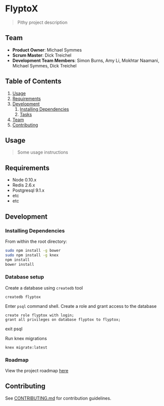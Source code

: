 # FlyptoX

> Pithy project description

## Team

  - __Product Owner__: Michael Symmes
  - __Scrum Master__: Dick Treichel
  - __Development Team Members__: Simon Burns, Amy Li, Mokhtar Naamani, Michael Symmes, Dick Treichel

## Table of Contents

1. [Usage](#Usage)
1. [Requirements](#requirements)
1. [Development](#development)
    1. [Installing Dependencies](#installing-dependencies)
    1. [Tasks](#tasks)
1. [Team](#team)
1. [Contributing](#contributing)

## Usage

> Some usage instructions

## Requirements

- Node 0.10.x
- Redis 2.6.x
- Postgresql 9.1.x
- etc
- etc

## Development

### Installing Dependencies

From within the root directory:

```sh
sudo npm install -g bower
sudo npm install -g knex
npm install
bower install
```

### Database setup

Create a database using `createdb` tool

    createdb flyptox

Enter `psql` command shell. Create a role and grant access to the database

    create role flyptox with login;
    grant all privileges on database flyptox to flyptox;

exit psql

Run knex migrations

    knex migrate:latest

### Roadmap

View the project roadmap [here](LINK_TO_PROJECT_ISSUES)


## Contributing

See [CONTRIBUTING.md](CONTRIBUTING.md) for contribution guidelines.
